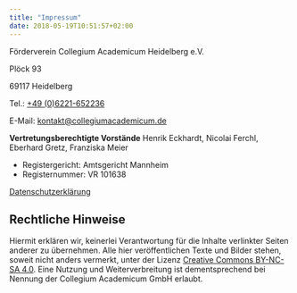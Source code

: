 ```yaml
---
title: "Impressum"
date: 2018-05-19T10:51:57+02:00
---
```


Förderverein Collegium Academicum Heidelberg e.V.

Plöck 93

69117 Heidelberg

Tel.: [+49 (0)6221-652236](tel:+4906221652236)

E-Mail: [kontakt@collegiumacademicum.de](mailto:kontakt@collegiumacademicum.de)

__Vertretungsberechtigte Vorstände__
Henrik Eckhardt, Nicolai Ferchl, Eberhard Gretz, Franziska Meier

* Registergericht: Amtsgericht Mannheim
* Registernummer: VR 101638

[Datenschutzerklärung](/datenschutz)

## Rechtliche Hinweise
Hiermit erklären wir, keinerlei Verantwortung für die Inhalte verlinkter Seiten anderer zu übernehmen. Alle hier veröffentlichen Texte und Bilder stehen, soweit nicht anders vermerkt, unter der Lizenz [Creative Commons BY-NC-SA 4.0](http://creativecommons.org/licenses/by-nc-sa/4.0/). Eine Nutzung und Weiterverbreitung ist dementsprechend bei Nennung der Collegium Academicum GmbH erlaubt.
